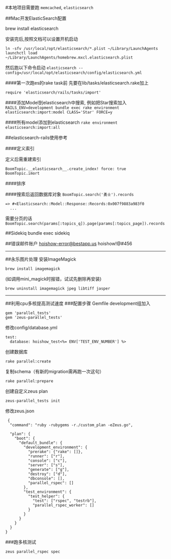 #本地项目需要跑 `memcached`, `elasticsearch`

##Mac开发ElasticSearch配置

brew install elasticsearch

安装完后,按照文档可以设置开机启动

```
ln -sfv /usr/local/opt/elasticsearch/*.plist ~/Library/LaunchAgents
launchctl load ~/Library/LaunchAgents/homebrew.mxcl.elasticsearch.plist
```

然后跑以下命令启动
`elasticsearch --config=/usr/local/opt/elasticsearch/config/elasticsearch.yml`

####第一次跑es的rake task前
先要在lib/tasks/elasticsearch.rake加上

`require 'elasticsearch/rails/tasks/import'`

####添加Model到elasticsearch中搜索, 例如把Star搜索加入
`RAILS_ENV=development bundle exec rake environment elasticsearch:import:model CLASS='Star' FORCE=y`

####所有model添加到elasticsearch
`rake environment elasticsearch:import:all`

##elasticsearch-rails使用参考

####定义索引

定义后需重建索引
```
BoomTopic.__elasticsearch__.create_index! force: true
BoomTopic.imort
```

####排序

####搜索后返回数据库对象
`BoomTopic.search('勇士').records`

```
=> #<Elasticsearch::Model::Response::Records:0x007f9883a983f0 
  ... 
```
需要分页的话
`BoomTopic.search(params[:topics_q]).page(params[:topics_page]).records`

##Sidekiq
bundle exec sidekiq

##错误邮件账户
hoishow-error@bestapp.us
hoishow!@#456

----

##永乐图片处理
安装ImageMagick

`brew install imagemagick`

(如调用mini_magick时报错，试试先删除再安装)

`brew uninstall imagemagick jpeg libtiff jasper`

----

##利用cpu多核提高测试速度
###配置步骤
Gemfile development组加入
```
gem 'parallel_tests'
gem 'zeus-parallel_tests'
```
修改config/database.yml
```
test:
  database: hoishow_test<%= ENV['TEST_ENV_NUMBER'] %>
```
创建数据库
```
rake parallel:create
```
复制schema（有新的migration需再跑一次这句）
```
rake parallel:prepare
```
创建自定义zeus plan
```
zeus-parallel_tests init
```
修改zeus.json
```
 {
  "command": "ruby -rubygems -r./custom_plan -eZeus.go",

  "plan": {
    "boot": {
      "default_bundle": {
        "development_environment": {
          "prerake": {"rake": []},
          "runner": ["r"],
          "console": ["c"],
          "server": ["s"],
          "generate": ["g"],
          "destroy": ["d"],
          "dbconsole": [],
          "parallel_rspec": []
        },
        "test_environment": {
          "test_helper": {
            "test": ["rspec", "testrb"],
            "parallel_rspec_worker": []
          }
        }
      }
    }
  }
} 
```
###跑多核测试
```
zeus parallel_rspec spec
```

